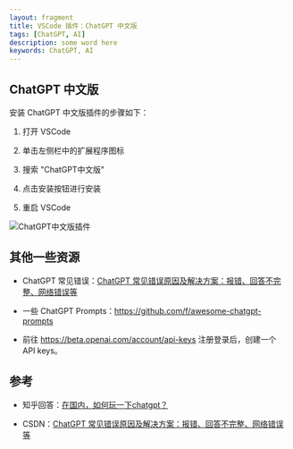 ```yaml
---
layout: fragment
title: VSCode 插件：ChatGPT 中文版
tags: [ChatGPT, AI]
description: some word here
keywords: ChatGPT, AI
---
```


## ChatGPT 中文版

安装 ChatGPT 中文版插件的步骤如下：

1. 打开 VSCode

2. 单击左侧栏中的扩展程序图标

3. 搜索 "ChatGPT中文版"

4. 点击安装按钮进行安装

5. 重启 VSCode 

![ChatGPT中文版插件](https://picx.zhimg.com/80/v2-62646f3925dec3c73aaade87822f3ec2_720w.webp?source=1940ef5c)

## 其他一些资源

- ChatGPT 常见错误：[ChatGPT 常见错误原因及解决方案：报错、回答不完整、网络错误等](https://blog.csdn.net/marin1993/article/details/128219198)

- 一些 ChatGPT Prompts：https://github.com/f/awesome-chatgpt-prompts

- 前往 https://beta.openai.com/account/api-keys 注册登录后，创建一个 API keys。



## 参考

- 知乎回答：[在国内，如何玩一下chatgpt？](https://www.zhihu.com/question/570939438/answer/2795942273)

- CSDN：[ChatGPT 常见错误原因及解决方案：报错、回答不完整、网络错误等](https://blog.csdn.net/marin1993/article/details/128219198)

